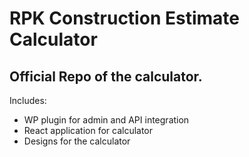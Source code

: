 # RPK Construction Estimate Calculator

## Official Repo of the calculator.

Includes:
 - WP plugin for admin and API integration
 - React application for calculator
 - Designs for the calculator
